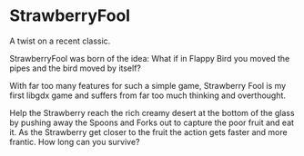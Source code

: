 StrawberryFool
==============

A twist on a recent classic.


StrawberryFool was born of the idea: What if in Flappy Bird you moved the pipes and the bird moved by itself?

With far too many features for such a simple game,
Strawberry Fool is my first libgdx game and suffers from far too much thinking and overthought.

Help the Strawberry reach the rich creamy desert at the bottom of the glass by pushing away the Spoons and Forks out to capture the poor fruit and eat it.
As the Strawberry get closer to the fruit the action gets faster and more frantic. How long can you survive?
